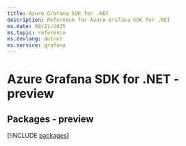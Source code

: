 ```yaml
---
title: Azure Grafana SDK for .NET
description: Reference for Azure Grafana SDK for .NET
ms.date: 08/21/2025
ms.topic: reference
ms.devlang: dotnet
ms.service: grafana
---
```

# Azure Grafana SDK for .NET - preview
## Packages - preview
[!INCLUDE [packages](grafana-index.md)]
